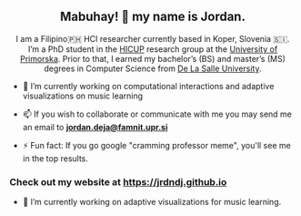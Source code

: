 <h2 align="center">Mabuhay! 👋 my name is Jordan. </h2>

<p align="center">I am a Filipino🇵🇭 HCI researcher currently based in Koper, Slovenia 🇸🇮. I’m a PhD student in the <a href="https://hicuplab.com">HICUP</a> research group at the <a href="https://www.upr.si/en">University of Primorska</a>. Prior to that, I earned my bachelor’s (BS) and master’s (MS) degrees in Computer Science from <a href="https://www.dlsu.edu.ph">De La Salle University</a>.

- 🔭 I’m currently working on computational interactions and adaptive visualizations on music learning

- 📫 If you wish to collaborate or communicate with me you may send me an email to  **jordan.deja@famnit.upr.si**

- ⚡ Fun fact: If you go google "cramming professor meme", you'll see me in the top results. 


### Check out my website at https://jrdndj.github.io


- 🔭 I’m currently working on adaptive visualizations for music learning. 

<!--
**jrdndj/jrdndj** is a ✨ _special_ ✨ repository because its `README.md` (this file) appears on your GitHub profile.

Here are some ideas to get you started:

- 🔭 I’m currently working on ...
- 🌱 I’m currently learning ...
- 👯 I’m looking to collaborate on ...
- 🤔 I’m looking for help with ...
- 💬 Ask me about ...
- 📫 How to reach me: ...
- 😄 Pronouns: ...
- ⚡ Fun fact: ...
-->



